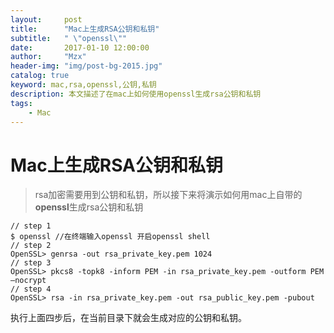 ```yaml
---
layout:     post
title:      "Mac上生成RSA公钥和私钥"
subtitle:   " \"openssl\""
date:       2017-01-10 12:00:00
author:     "Mzx"
header-img: "img/post-bg-2015.jpg"
catalog: true
keyword: mac,rsa,openssl,公钥,私钥
description: 本文描述了在mac上如何使用openssl生成rsa公钥和私钥
tags:
    - Mac
---
```



# Mac上生成RSA公钥和私钥

> rsa加密需要用到公钥和私钥，所以接下来将演示如何用mac上自带的**openssl**生成rsa公钥和私钥


```
// step 1
$ openssl //在终端输入openssl 开启openssl shell
// step 2 
OpenSSL> genrsa -out rsa_private_key.pem 1024
// step 3
OpenSSL> pkcs8 -topk8 -inform PEM -in rsa_private_key.pem -outform PEM –nocrypt
// step 4
OpenSSL> rsa -in rsa_private_key.pem -out rsa_public_key.pem -pubout

```  

执行上面四步后，在当前目录下就会生成对应的公钥和私钥。
